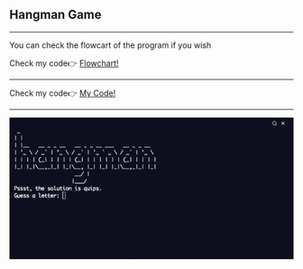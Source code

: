 <h2> Hangman Game</h2>
<hr>
<p>You can check the flowcart of the program if you wish</p>
<span>Check my code👉 <span><a href='https://github.com/BAVI-BOOP/100-days-of-python/blob/main/day07/Hangman%20Flowchart.png'>Flowchart!</a>
<hr>
<span>Check my code👉 <span><a href='https://replit.com/@AhmetAydin3/day06?v=1'>My Code!</a>
<hr>
<img src='hangman.gif' alt=band/>
